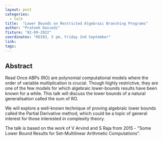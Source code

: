 ```yaml
---
layout: post
categories:
  - talk
title:  "Lower Bounds on Restricted Algebraic Branching Programs"
author: "Prateek Dwivedi"
fixture: "02-09-2022"
coordinates: "KD103, 5 pm, Friday 2nd September"
link: 
tags: 
---
```

## Abstract

Read Once ABPs (RO) are polynomial computational models where the order of variable multiplication is crucial. Though highly restrictive, they are one of the few models for which algebraic lower-bounds results have been known for a while. This talk will discuss the lower bounds of a natural generalisation called the sum of RO.

We will explore a well-known technique of proving algebraic lower bounds called the Partial Derivative method, which could be a topic of general interest for those interested in complexity theory.

The talk is based on the work of V Arvind and S Raja from 2015 - "Some Lower Bound Results for Set-Multilinear Arithmetic Computations".
